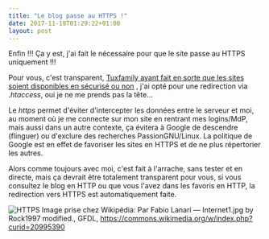 ```yaml
---
title: "Le blog passe au HTTPS !"
date: 2017-11-18T01:29:22+01:00
layout: post
---
```

Enfin !!! Ça y est, j'ai fait le nécessaire pour que le site passe au HTTPS uniquement !!!

Pour vous, c'est transparent, [Tuxfamily ayant fait en sorte que les sites soient disponibles en sécurisé ou non](https://www.tuxfamily.org/fr/news/2016040201) , j'ai opté pour une redirection via *.htaccess*, oui je ne me prends pas la tête...

Le *https* permet d'éviter d'intercepter les données entre le serveur et moi, au moment où je me connecte sur mon site en rentrant mes logins/MdP, mais aussi dans un autre contexte, ça évitera à Google de descendre (flinguer) ou d'exclure des recherches PassionGNU/Linux. La politique de Google est en effet de favoriser les sites en HTTPS et de ne plus répertorier les autres.

Alors comme toujours avec moi, c'est fait à l'arrache, sans tester et en directe, mais ça devrait être totalement transparent pour vous, si vous consultez le blog en HTTP ou que vous l'avez dans les favoris en HTTP, la redirection vers HTTPS est automatiquement faite.

![HTTPS](https://upload.wikimedia.org/wikipedia/commons/thumb/d/da/Internet2.jpg/745px-Internet2.jpg)
Image prise chez Wikipédia:  Par Fabio Lanari — Internet1.jpg by Rock1997 modified., GFDL, https://commons.wikimedia.org/w/index.php?curid=20995390
